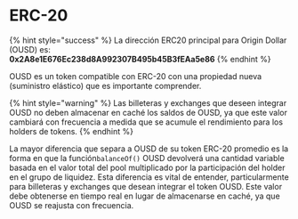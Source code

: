 # ERC-20

{% hint style="success" %}
La dirección ERC20 principal para Origin Dollar \(OUSD\) es:   
**0x2A8e1E676Ec238d8A992307B495b45B3fEAa5e86**
{% endhint %}

OUSD es un token compatible con ERC-20 con una propiedad nueva \(suministro elástico\) que es importante comprender.

{% hint style="warning" %}
Las billeteras y exchanges que deseen integrar OUSD no deben almacenar en caché los saldos de OUSD, ya que este valor cambiará con frecuencia a medida que se acumule el rendimiento para los holders de tokens.
{% endhint %}

La mayor diferencia que separa a OUSD de su token ERC-20 promedio es la forma en que la función`balanceOf()` OUSD devolverá una cantidad variable basada en el valor total del pool multiplicado por la participación del holder en el grupo de liquidez. Esta diferencia es vital de entender, particularmente para billeteras y exchanges que desean integrar el token OUSD. Este valor debe obtenerse en tiempo real en lugar de almacenarse en caché, ya que OUSD se reajusta con frecuencia.





